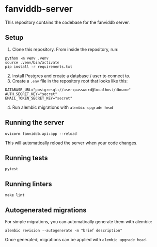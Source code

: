 # fanviddb-server

This repository contains the codebase for the fanviddb server.

## Setup

1. Clone this repository. From inside the repository, run:

```
python -m venv .venv
source .venv/bin/activate
pip install -r requirements.txt
```

2. Install Postgres and create a database / user to connect to.
3. Create a `.env` file in the repository root that looks like this:

```
DATABASE_URL="postgresql://user:password@localhost/dbname"
AUTH_SECRET_KEY="secret"
EMAIL_TOKEN_SECRET_KEY="secret"
```

4. Run alembic migrations with `alembic upgrade head`

## Running the server

```
uvicorn fanviddb.api:app --reload
```

This will automatically reload the server when your code changes.

## Running tests

```
pytest
```

## Running linters

```
make lint
```

## Autogenerated migrations

For simple migrations, you can automatically generate them with alembic:

```
alembic revision --autogenerate -m "brief description"
```

Once generated, migrations can be applied with `alembic upgrade head`.
